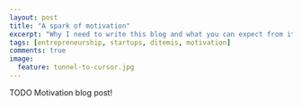 ```yaml
---
layout: post
title: "A spark of motivation"
excerpt: "Why I need to write this blog and what you can expect from it."
tags: [entrepreneurship, startups, ditemis, motivation]
comments: true
image:
  feature: tunnel-to-cursor.jpg
---
```

TODO Motivation blog post!